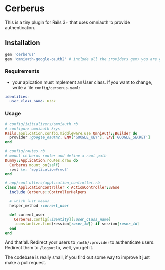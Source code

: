 Cerberus
========

This is a tiny plugin for Rails 3+ that uses omniauth to provide authentication.

## Installation
~~~ruby
gem 'cerberus'
gem 'omniauth-google-oauth2' # include all the providers gems you are gonna use
~~~

### Requirements
- your aplication must implement an User class. If you want to change, write a file `config/cerberus.yaml`:
~~~yaml
identities:
  user_class_name: User
~~~
### Usage
~~~ruby
# config/initializers/omniauth.rb
# configure omniauth keys
Rails.application.config.middleware.use OmniAuth::Builder do
  provider :google_oauth2, ENV['GOOGLE_KEY'], ENV['GOOGLE_SECRET']
end

# config/routes.rb
# mount cerberus routes and define a root path
Dummy::Application.routes.draw do
  Cerberus.mount_on(self)
  root to: 'application#root'
end

# app/controllers/application_controller.rb
class ApplicationController < ActionController::Base
  include Cerberus::ControllerHelpers
  
  # which just means...
  helper_method :current_user

  def current_user
    Cerberus.config[:identity][:user_class_name]
    .constantize.find(session[:user_id]) if session[:user_id]
  end
end
~~~
And that'all. Redirect your users to `/auth/:provider` to authenticate users. Redirect them to `/logout` to, well, you get it.

The codebase is really small, if you find out some way to improve it just make a pull request.
